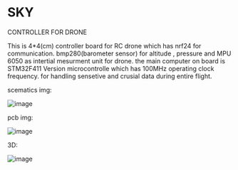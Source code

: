 # SKY
CONTROLLER FOR DRONE


This is 4*4(cm) controller board for RC drone 
which has nrf24 for communication.
bmp280(barometer sensor) for altitude , pressure and MPU 6050 as intertial mesurment unit for drone.
the main computer on board is STM32F411 Version microcontrolle which has 100MHz operating clock frequency.
for handling sensetive and crusial data during entire flight.


scematics img:

![image](https://user-images.githubusercontent.com/114358863/228451611-30bedb54-68a2-4d59-b0f8-181ae5408b96.png)



pcb img:

![image](https://user-images.githubusercontent.com/114358863/228451453-e9737e1e-c406-4ab7-a998-4e1683637e33.png)


3D:

![image](https://user-images.githubusercontent.com/114358863/228451545-6e3afcf1-8d10-46a2-a8f8-0bce235b35f5.png)
